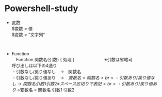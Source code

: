 # Powershell-study

* 変数 <br>
 $変数 = 値<br>
 $変数 = "文字列"<br>

<br>

* Function<br>
　Function 関数名(引数) { 処理 }　　　　　　　※引数は省略可<br>
呼び出しは以下の4通り<br>
・引数なし/戻り値なし　→　関数名<br>
・引数なし/戻り値あり　→　$変数名 = 関数名<br>
・引数あり/戻り値なし　→　関数名 引数1 引数2　※スペース区切りで表記<br>
・引数あり/戻り値あり　→　$変数名 = 関数名 引数1 引数2<br>
